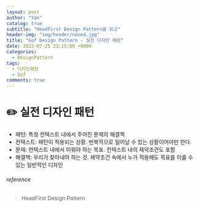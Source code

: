 ```yaml
---
layout: post
author: "Yan"
catalog: true
subtitle: "HeadFirst Design Pattern을 읽고"
header-img: "img/header/none4.jpg"
title: "Gof Design Pattern - 실전 디자인 패턴"
date: 2022-07-25 23:15:08 +0000
categories:
  - DesignPattern
tags:
  - 디자인패턴
  - Gof
comments: true
---
```


# ✏️ 실전 디자인 패턴 

- 패턴: 특정 컨텍스트 내에서 주어진 문제의 해결책
- 컨텍스트: 패턴이 적용되는 상황. 반복적으로 일어날 수 있는 상황이어야만 한다.
- 문제: 컨텍스트 내에서 이뤄야 하는 목표. 컨텍스트 내의 제약조건도 포함
- 해결책: 우리가 찾아내야 하는 것. 제약조건 속에서 누가 적용해도 목표를 이룰 수 있는 일반적인 디자인


###### reference

> HeadFirst Design Pattern   